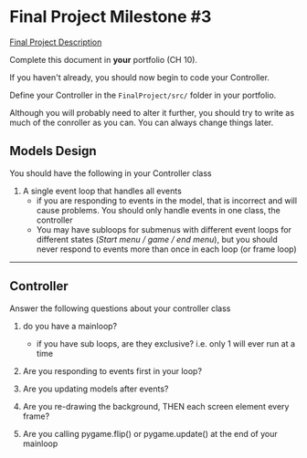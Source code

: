 # Final Project Milestone #3

[Final Project Description](https://docs.google.com/document/d/1j3zgypVjPjzXl4pL1_Wpjvp3GLCW9zcFydkwUjNfNUA/edit?usp=sharing)

Complete this document in **your** portfolio (CH 10).

If you haven't already, you should now begin to code your Controller.

Define your Controller in the `FinalProject/src/` folder in your portfolio.

Although you will probably need to alter it further, you should try to write as much of the conroller as you can. You can always change things later.

## Models Design

You should have the following in your Controller class

1. A single event loop that handles all events
    * if you are responding to events in the model, that is incorrect and will cause problems. You should only handle events in one class, the controller
    * You may have subloops for submenus with different event loops for different states (*Start menu / game / end menu*), but you should never respond to events more than once in each loop (or frame loop)

***

## Controller

Answer the following questions about your controller class

1. do you have a mainloop?
    * if you have sub loops, are they exclusive? i.e. only 1 will ever run at a time

2. Are you responding to events first in your loop?

3. Are you updating models after events?

4. Are you re-drawing the background, THEN each screen element every frame?

5. Are you calling pygame.flip() or pygame.update() at the end of your mainloop
